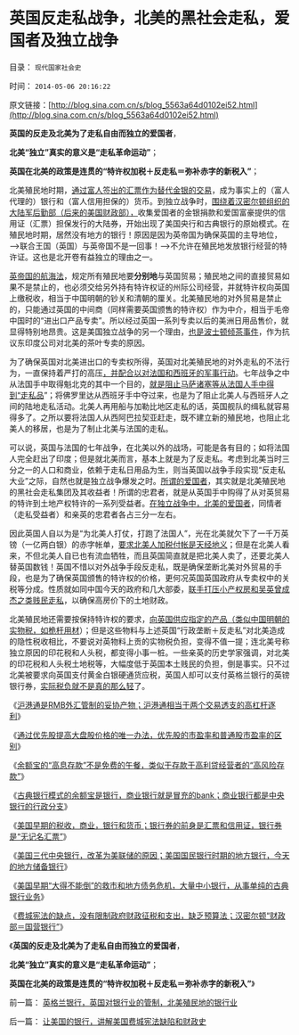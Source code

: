 # 英国反走私战争，北美的黑社会走私，爱国者及独立战争

目录： `现代国家社会史` 

时间： `2014-05-06 20:16:22` 

原文链接：[http://blog.sina.com.cn/s/blog_5563a64d0102ei52.html](http://blog.sina.com.cn/s/blog_5563a64d0102ei52.html)

**英国的反走及北美为了走私自由而独立的爱国者**，

**北美“独立”真实的意义是“走私革命运动”**；

**英国在北美的政策是连贯的“特许权加税＋反走私＝弥补赤字的新税入”**；

北美殖民地时期，[通过富人签出的汇票作为替代金银的交易](../../../2014/4/21/请余额宝讲解美国早期的税收，商业，银行和货币.md)，成为事实上的（富人代理的）银行和（富人信用担保的）货币。到独立战争时，[围绕着汉密尔顿组织的大陆军后勤部（后来的美国财政部），](../../../2011/5/10/汉密尔顿的成功与失败和美国关税的斗争.md)收集爱国者的金银捐款和爱国富豪提供的信用证（汇票）担保发行的大陆券，开始出现了美国央行和古典银行的原始模式。在殖民地时期，居然没有地方的银行！原因是因为英帝国为确保英国的主导地位，——>联合王国（英国）与英帝国不是一回事！——>不允许在殖民地发放银行经营的特许证。这也是北开卷有益独立的理由之一。

[英帝国的航海法](../../../2009/4/7/谁主张谁维护的现代国际法；海洋法的利益声明.md)，规定所有殖民地要**分别地**与英国贸易；殖民地之间的直接贸易如果不是禁止的，也必须交给另外持有特许权证的州际公司经营，并就特许权向英国上缴税收，相当于中国明朝的钞关和清朝的厘关。北美殖民地的对外贸易是禁止的，只能通过英国的中间商（同样需要英国颁售的特许权）作为中介，相当于毛帝中国时的“进出口产品专卖”。所以经过英国一系列专卖以后的美洲日用品售价，就显得特别地昂贵。这是美国独立战争的另一个理由，[也是波士顿倾茶事件](../../../2011/10/17/茶党是极右吗？私有制是极右吗？中产阶级是极右吗？.md)，作为抗议东印度公司对北美的茶叶专卖的原因。

为了确保英国对北美进出口的专卖权所得，英国对北美殖民地的对外走私的不法行为，一直保持着严打的高压[，并配合以对法国和西班牙的军事行动](../../../2011/8/21/法国主动进攻，英国被动防守；好死不如赖活着.md)。七年战争之中从法国手中取得魁北克的其中一个目的，[就是阻止马萨诸塞等从法国人手中得到“走私品](../../../2011/9/27/印第安人自相残杀，彼此严重削弱.md)”；将佛罗里达从西班牙手中夺过来，也是为了阻止北美人与西班牙人之间的陆地走私活动。北美人再用船与加勒比地区走私的话，英国舰队的缉私就容易得多了。之所以要将法国人从西阿巴拉契亚赶走，既不建立新的殖民地，也阻止北美人的移居，也是为了制止北美与法国的走私。

可以说，英国与法国的七年战争，在北美以外的战场，可能是各有目的；如将法国人完全赶出了印度；但是就北美而言，基本上就是为了反走私。考虑到北美当时三分之一的人口和商业，依赖于走私日用品为生，则当英国以战争手段实现“反走私大业”之际，自然也就是独立战争爆发之时。[所谓的爱国者](../../../2011/3/15/美国的农民工和户籍制度和印第安人.md)，其实就是北美殖民地的黑社会走私集团及其收益者！所谓的忠君者，就是从英国手中购得了从对英贸易的特许到土地产权特许的一系列受益者。[在独立战争中，北美的爱国者](../../../2011/5/8/北美独立战争简析《爱国者》真假情节.md)，同情者（走私受益者）和亲英的忠君者各占三分一左右。

因此英国人自以为是“为北美人打仗，打跑了法国人”，光在北美就欠下了一千万英镑（一亿两白银）的赤字帐单，[要求北美人加税付帐是天经地义](../../../2011/5/8/北美独立战争英国真的万恶不赦吗？.md)；但是在北美人看来，不但北美人自已也有流血牺牲，而且英国简直就是把北美人卖了，还要北美人替英国数钱！英国不惜以对外战争手段反走私，既是确保垄断北美对外贸易的手段，也是为了确保英国颁售的特许权的价格，更何况英国英国政府从专卖权中的关税等分成。性质就如同中国今天的政府和几大部委，[联手打压小产权房和吴英曾成杰之类贱民走私](../../../2014/1/8/小产权房是私有产权，已经终结了高房价所有合法理由.md)，以确保高房价下的土地财政。

北美殖民地还需要按保持特许权的要求，[向英国供应指定的产品（类似中国明朝的实物税，如桅杆用材](../../../2008/3/22/《爱国者》后谈北美独立战争的政治经济外交军事史.md)）；但是这些物料与上述英国“行政垄断＋反走私”对北美造成的隐性税收相比，不要说对英物料上贡的实物税负担，变得不值一提；连北美号称独立原因的印花税和人头税，都变得小事一桩。一些亲英的历史学家强调，对北美的印花税和人头税土地税等，大幅度低于英国本土贱民的负担，倒是事实。只不过北美被要求向英国支付黄金白银硬通货应税，英国人却可以支付英格兰银行的英镑银行券，[实际税负就不是真的那么轻](../../../2014/2/25/金本位制度下的进行性加税直到崩溃，大萧条，明朝.md)了。

《[沪港通是RMB外汇管制的妥协产物；沪港通相当于两个交易透支的高杠杆逐利](../../../2014/4/11/沪港通将把沪指腰斩到一千点以下，上交所可能被关闭.md)》

《[通过优先股提高大盘股价格的唯一办法，优先股的市盈率和普通股市盈率的区别](../../../2014/4/14/通过优先股提高大盘股价格的唯一办法，及市盈率的两个歧义.md)》

《[余额宝的“高息存款”不是免费的午餐，类似于存款于高利贷经营者的“高风险存款”](../../../2014/4/17/涉议余额宝的专家，几乎都是相关常识的文盲.md)》

《[古典银行模式的余额宝是银行，商业银行就是冒充的bank；商业银行都是中央银行的行政分支](../../../2014/4/18/余额宝演示银行和货币的起源，存款和利息的意义.md)》

《[美国早期的税收，商业，银行和货币；银行券的前身是汇票和信用证，银行券是“无记名汇票”](../../../2014/4/21/请余额宝讲解美国早期的税收，商业，银行和货币.md)》

《[美国三代中央银行，改革为美联储的原因；美国国民银行时期的地方银行，今天的地方储备银行](../../../2014/4/22/简明美国银行史和中央银行史，和它们的银行券；.md)》

《[美国早期“大得不能倒”的救市和地方债务危机，大量中小银行，从事单纯的古典银行业务](../../../2014/4/23/美国早期“大得不能倒”的救市和地方债务危机；.md)》

《[费城宪法的缺点，没有限制政府财政征税和支出，缺乏预算法；汉密尔顿“财政部＝国营银行”](../../../2014/4/28/让美国的银行，讲解美国费城宪法缺陷和财政史.md)》

《**英国的反走及北美为了走私自由而独立的爱国者**，

**北美“独立”真实的意义是“走私革命运动”**；

**英国在北美的政策是连贯的“特许权加税＋反走私＝弥补赤字的新税入”**》

前一篇： [英格兰银行，英国对银行业的管制，北美殖民地的银行业](../../../2014/5/14/英格兰银行，英国对银行业的管制，北美殖民地的银行业.md)

后一篇： [让美国的银行，讲解美国费城宪法缺陷和财政史](../../../2014/4/28/让美国的银行，讲解美国费城宪法缺陷和财政史.md)

